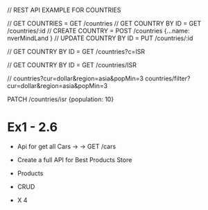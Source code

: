 
// REST API EXAMPLE FOR COUNTRIES

// GET COUNTRIES  = GET /countries
// GET COUNTRY BY ID = GET /countries/:id
// CREATE COUNTRY = POST /countries {...name: nverMindLand }
// UPDATE COUNTRY BY ID = PUT  /countries/:id


// GET COUNTRY BY ID = GET /countries?c=ISR

// GET COUNTRY BY ID = GET /countries/ISR

// countries?cur=dollar&region=asia&popMin=3
countries/filter?cur=dollar&region=asia&popMin=3

PATCH /countries/isr {population: 10}


# Ex1 - 2.6
- Api for get all Cars -> <METHOD> <URL> -> GET /cars

- Create a full API for Best Products Store
- Products
- CRUD 
- <METHOD> <URL> X 4 